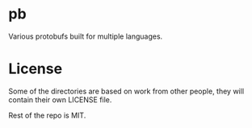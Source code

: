 # pb

Various protobufs built for multiple languages.

# License

Some of the directories are based on work from other people, they will contain their own LICENSE file.

Rest of the repo is MIT.
